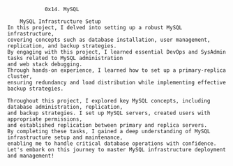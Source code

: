 				0x14. MySQL

		MySQL Infrastructure Setup
	In this project, I delved into setting up a robust MySQL infrastructure,
	covering concepts such as database installation, user management, replication, and backup strategies.
	By engaging with this project, I learned essential DevOps and SysAdmin tasks related to MySQL administration
	and web stack debugging.
	Through hands-on experience, I learned how to set up a primary-replica cluster,
	ensuring redundancy and load distribution while implementing effective backup strategies.

	Throughout this project, I explored key MySQL concepts, including database administration, replication,
	and backup strategies. I set up MySQL servers, created users with appropriate permissions,
	and established replication between primary and replica servers.
	By completing these tasks, I gained a deep understanding of MySQL infrastructure setup and maintenance,
	enabling me to handle critical database operations with confidence.
	Let's embark on this journey to master MySQL infrastructure deployment and management!
